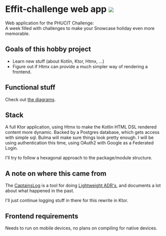 # Effit-challenge web app [![](https://travis-ci.org/SoftwareSandbox/effit-challenge.svg?branch=master)](https://travis-ci.org/SoftwareSandbox/effit-challenge)
Web application for the PHUCIT Challenge:  
A week filled with challenges to make your Snowcase holiday even more memorable.

## Goals of this hobby project

* Learn new stuff (about Kotlin, Ktor, Htmx, ...)
* Figure out if Htmx can provide a much simpler way of rendering a frontend.

## Functional stuff
Check out [the diagrams](docs/diagrams.md).

## Stack
A full Ktor application,
using Htmx to make the Kotlin HTML DSL rendered content more dynamic.
Backed by a Postgres database, which gets access with simple sql.
Bulma will make sure things look pretty enough.
I will be using authentication this time, using OAuth2 with Google as a Federated Login.

I'll try to follow a hexagonal approach to the package/module structure.

## A note on where this came from
The [CaptainsLog](CaptainsLog.md) is a tool for doing [Lightweight ADR's](https://adr.github.io/), and documents a lot about what happened in the past.

I'll just continue logging stuff in there for this rewrite in Ktor.

## Frontend requirements
Needs to run on mobile devices, no plans on compiling for native devices.
 
